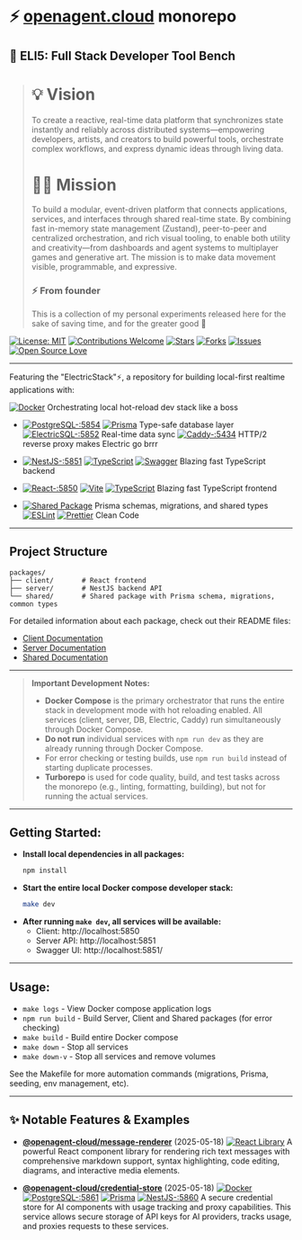 # ⚡️ [openagent.cloud](https://openagent.cloud) monorepo

## 🤔 ELI5: Full Stack Developer Tool Bench

> # 💡 **Vision**
>
> To create a reactive, real-time data platform that synchronizes state instantly and reliably across distributed systems—empowering developers, artists, and creators to build powerful tools, orchestrate complex workflows, and express dynamic ideas through living data.
>
> # 💃🏻 **Mission**
>
> To build a modular, event-driven platform that connects applications, services, and interfaces through shared real-time state. By combining fast in-memory state management (Zustand), peer-to-peer and centralized orchestration, and rich visual tooling, to enable both utility and creativity—from dashboards and agent systems to multiplayer games and generative art. The mission is to make data movement visible, programmable, and expressive.
>
> ### ⚡️ **From founder**
>
> This is a collection of my personal experiments released here for the sake of saving time, and for the greater good 🚀

<!-- For Discord embedding, use this link when sharing to Discord: -->
<!-- https://raw.githack.com/openagent-cloud/monorepo/main/packages/client/public/discord-preview.html -->

<!-- Enhanced Discord embeds available at: -->
<!-- https://raw.githack.com/openagent-cloud/monorepo/main/packages/client/public/enhanced-discord-preview.html -->

<!-- Dynamic SVG social card (updates with current date): -->
<!-- https://raw.githack.com/openagent-cloud/monorepo/main/packages/client/public/dynamic-social-card.svg -->

<!-- A complete showcase of dynamic Discord elements can be found in: SHOWCASE_README.md -->

[![License: MIT](https://img.shields.io/badge/License-MIT-yellow.svg)](https://opensource.org/licenses/MIT)
[![Contributions Welcome](https://img.shields.io/badge/contributions-welcome-brightgreen.svg?style=flat)](https://github.com/openagent-cloud/monorepo/issues)
[![Stars](https://img.shields.io/github/stars/openagent-cloud/monorepo.svg)](https://github.com/openagent-cloud/monorepo/stargazers)
[![Forks](https://img.shields.io/github/forks/openagent-cloud/monorepo.svg)](https://github.com/openagent-cloud/monorepo/network/members)
[![Issues](https://img.shields.io/github/issues/openagent-cloud/monorepo.svg)](https://github.com/openagent-cloud/monorepo/issues)
[![Open Source Love](https://badges.frapsoft.com/os/v1/open-source.svg?v=103)](https://github.com/openagent-cloud/monorepo/)

---

Featuring the "ElectricStack"⚡️, a repository for building local-first realtime applications with:

[![Docker](https://img.shields.io/badge/Docker-2CA5E0?style=flat&logo=docker&logoColor=white)](https://www.docker.com/) Orchestrating local hot-reload dev stack like a boss

- [![PostgreSQL-:5854](https://img.shields.io/badge/PostgreSQL-:5854-316192?style=flat&logo=postgresql&logoColor=white)](https://www.postgresql.org/) [![Prisma](https://img.shields.io/badge/Prisma-3982CE?style=flat&logo=Prisma&logoColor=white)](https://www.prisma.io/) Type-safe database layer [![ElectricSQL-:5852](https://img.shields.io/badge/ElectricSQL-:5852-yellow?style=flat&logo=database&logoColor=white)](https://electric-sql.com/) Real-time data sync [![Caddy-:5434](https://img.shields.io/badge/Caddy-:5434-0B3C49?style=flat&logo=caddy&logoColor=white)](https://caddyserver.com/) HTTP/2 reverse proxy makes Electric go brrr

- [![NestJS-:5851](https://img.shields.io/badge/NestJS-:5851-E0234E?style=flat&logo=nestjs&logoColor=white)](https://nestjs.com/) [![TypeScript](https://img.shields.io/badge/TypeScript-3178C6?style=flat&logo=typescript&logoColor=white)](https://www.typescriptlang.org/) [![Swagger](https://img.shields.io/badge/Swagger-85EA2D?style=flat&logo=swagger&logoColor=black)](https://swagger.io/) Blazing fast TypeScript backend

- [![React-:5850](https://img.shields.io/badge/React-:5850-20232A?style=flat&logo=react&logoColor=61DAFB)](https://react.dev/) [![Vite](https://img.shields.io/badge/Vite-646CFF?style=flat&logo=vite&logoColor=white)](https://vitejs.dev/) [![TypeScript](https://img.shields.io/badge/TypeScript-3178C6?style=flat&logo=typescript&logoColor=white)](https://www.typescriptlang.org/) Blazing fast TypeScript frontend

- [![Shared Package](https://img.shields.io/badge/Shared_Package-2F7BEE?style=flat&logo=typescript&logoColor=white)](packages/shared/) Prisma schemas, migrations, and shared types [![ESLint](https://img.shields.io/badge/ESLint-4B32C3?style=flat&logo=eslint&logoColor=white)](https://eslint.org/) [![Prettier](https://img.shields.io/badge/Prettier-F7B93E?style=flat&logo=prettier&logoColor=black)](https://prettier.io/) Clean Code

---

## Project Structure

```
packages/
├── client/       # React frontend
├── server/       # NestJS backend API
└── shared/       # Shared package with Prisma schema, migrations, common types
```

For detailed information about each package, check out their README files:

- [Client Documentation](packages/client/README.md)
- [Server Documentation](packages/server/README.md)
- [Shared Documentation](packages/shared/README.md)

---

> **Important Development Notes:**
>
> - **Docker Compose** is the primary orchestrator that runs the entire stack in development mode with hot reloading enabled. All services (client, server, DB, Electric, Caddy) run simultaneously through Docker Compose.
> - **Do not run** individual services with `npm run dev` as they are already running through Docker Compose.
> - For error checking or testing builds, use `npm run build` instead of starting duplicate processes.
> - **Turborepo** is used for code quality, build, and test tasks across the monorepo (e.g., linting, formatting, building), but not for running the actual services.

---

## **Getting Started:**

- **Install local dependencies in all packages:**
  ```sh
  npm install
  ```
- **Start the entire local Docker compose developer stack:**
  ```sh
  make dev
  ```
- **After running `make dev`, all services will be available:**
  - Client: http://localhost:5850
  - Server API: http://localhost:5851
  - Swagger UI: http://localhost:5851/

---

## **Usage:**

- `make logs` - View Docker compose application logs
- `npm run build` - Build Server, Client and Shared packages (for error checking)
- `make build` - Build entire Docker compose
- `make down` - Stop all services
- `make down-v` - Stop all services and remove volumes

See the Makefile for more automation commands (migrations, Prisma, seeding, env management, etc).

---

## ✨ Notable Features & Examples

- **[@openagent-cloud/message-renderer](./packages/message-renderer/README.md)** (2025-05-18) [![React Library](https://img.shields.io/badge/React-Library-20232A?style=flat&logo=react&logoColor=61DAFB)](https://react.dev/) A powerful React component library for rendering rich text messages with comprehensive markdown support, syntax highlighting, code editing, diagrams, and interactive media elements.

- **[@openagent-cloud/credential-store](./packages/credential-store/README.md)** (2025-05-18) [![Docker](https://img.shields.io/badge/Docker-2CA5E0?style=flat&logo=docker&logoColor=white)](https://www.docker.com/) [![PostgreSQL-:5861](https://img.shields.io/badge/PostgreSQL-:5861-316192?style=flat&logo=postgresql&logoColor=white)](https://www.postgresql.org/) [![Prisma](https://img.shields.io/badge/Prisma-3982CE?style=flat&logo=Prisma&logoColor=white)](https://www.prisma.io/) [![NestJS-:5860](https://img.shields.io/badge/NestJS-:5860-E0234E?style=flat&logo=nestjs&logoColor=white)](https://nestjs.com/) A secure credential store for AI components with usage tracking and proxy capabilities. This service allows secure storage of API keys for AI providers, tracks usage, and proxies requests to these services.
